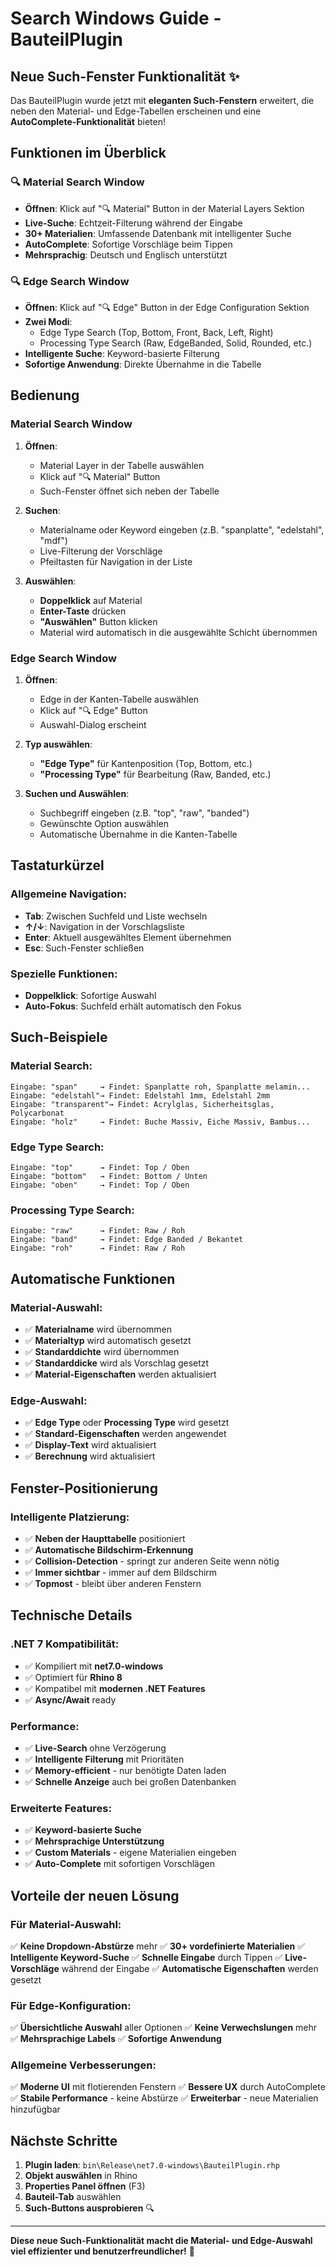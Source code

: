 # Search Windows Guide - BauteilPlugin

## Neue Such-Fenster Funktionalität ✨

Das BauteilPlugin wurde jetzt mit **eleganten Such-Fenstern** erweitert, die neben den Material- und Edge-Tabellen erscheinen und eine **AutoComplete-Funktionalität** bieten!

## Funktionen im Überblick

### 🔍 Material Search Window
- **Öffnen**: Klick auf "🔍 Material" Button in der Material Layers Sektion
- **Live-Suche**: Echtzeit-Filterung während der Eingabe
- **30+ Materialien**: Umfassende Datenbank mit intelligenter Suche
- **AutoComplete**: Sofortige Vorschläge beim Tippen
- **Mehrsprachig**: Deutsch und Englisch unterstützt

### 🔍 Edge Search Window
- **Öffnen**: Klick auf "🔍 Edge" Button in der Edge Configuration Sektion
- **Zwei Modi**: 
  - Edge Type Search (Top, Bottom, Front, Back, Left, Right)
  - Processing Type Search (Raw, EdgeBanded, Solid, Rounded, etc.)
- **Intelligente Suche**: Keyword-basierte Filterung
- **Sofortige Anwendung**: Direkte Übernahme in die Tabelle

## Bedienung

### Material Search Window

1. **Öffnen**:
   - Material Layer in der Tabelle auswählen
   - Klick auf "🔍 Material" Button
   - Such-Fenster öffnet sich neben der Tabelle

2. **Suchen**:
   - Materialname oder Keyword eingeben (z.B. "spanplatte", "edelstahl", "mdf")
   - Live-Filterung der Vorschläge
   - Pfeiltasten für Navigation in der Liste

3. **Auswählen**:
   - **Doppelklick** auf Material
   - **Enter-Taste** drücken
   - **"Auswählen"** Button klicken
   - Material wird automatisch in die ausgewählte Schicht übernommen

### Edge Search Window

1. **Öffnen**:
   - Edge in der Kanten-Tabelle auswählen
   - Klick auf "🔍 Edge" Button
   - Auswahl-Dialog erscheint

2. **Typ auswählen**:
   - **"Edge Type"** für Kantenposition (Top, Bottom, etc.)
   - **"Processing Type"** für Bearbeitung (Raw, Banded, etc.)

3. **Suchen und Auswählen**:
   - Suchbegriff eingeben (z.B. "top", "raw", "banded")
   - Gewünschte Option auswählen
   - Automatische Übernahme in die Kanten-Tabelle

## Tastaturkürzel

### Allgemeine Navigation:
- **Tab**: Zwischen Suchfeld und Liste wechseln
- **↑/↓**: Navigation in der Vorschlagsliste
- **Enter**: Aktuell ausgewähltes Element übernehmen
- **Esc**: Such-Fenster schließen

### Spezielle Funktionen:
- **Doppelklick**: Sofortige Auswahl
- **Auto-Fokus**: Suchfeld erhält automatisch den Fokus

## Such-Beispiele

### Material Search:
```
Eingabe: "span"     → Findet: Spanplatte roh, Spanplatte melamin...
Eingabe: "edelstahl"→ Findet: Edelstahl 1mm, Edelstahl 2mm
Eingabe: "transparent"→ Findet: Acrylglas, Sicherheitsglas, Polycarbonat
Eingabe: "holz"     → Findet: Buche Massiv, Eiche Massiv, Bambus...
```

### Edge Type Search:
```
Eingabe: "top"      → Findet: Top / Oben
Eingabe: "bottom"   → Findet: Bottom / Unten
Eingabe: "oben"     → Findet: Top / Oben
```

### Processing Type Search:
```
Eingabe: "raw"      → Findet: Raw / Roh
Eingabe: "band"     → Findet: Edge Banded / Bekantet
Eingabe: "roh"      → Findet: Raw / Roh
```

## Automatische Funktionen

### Material-Auswahl:
- ✅ **Materialname** wird übernommen
- ✅ **Materialtyp** wird automatisch gesetzt
- ✅ **Standarddichte** wird übernommen
- ✅ **Standarddicke** wird als Vorschlag gesetzt
- ✅ **Material-Eigenschaften** werden aktualisiert

### Edge-Auswahl:
- ✅ **Edge Type** oder **Processing Type** wird gesetzt
- ✅ **Standard-Eigenschaften** werden angewendet
- ✅ **Display-Text** wird aktualisiert
- ✅ **Berechnung** wird aktualisiert

## Fenster-Positionierung

### Intelligente Platzierung:
- ✅ **Neben der Haupttabelle** positioniert
- ✅ **Automatische Bildschirm-Erkennung**
- ✅ **Collision-Detection** - springt zur anderen Seite wenn nötig
- ✅ **Immer sichtbar** - immer auf dem Bildschirm
- ✅ **Topmost** - bleibt über anderen Fenstern

## Technische Details

### .NET 7 Kompatibilität:
- ✅ Kompiliert mit **net7.0-windows**
- ✅ Optimiert für **Rhino 8**
- ✅ Kompatibel mit **modernen .NET Features**
- ✅ **Async/Await** ready

### Performance:
- ✅ **Live-Search** ohne Verzögerung
- ✅ **Intelligente Filterung** mit Prioritäten
- ✅ **Memory-efficient** - nur benötigte Daten laden
- ✅ **Schnelle Anzeige** auch bei großen Datenbanken

### Erweiterte Features:
- ✅ **Keyword-basierte Suche**
- ✅ **Mehrsprachige Unterstützung**
- ✅ **Custom Materials** - eigene Materialien eingeben
- ✅ **Auto-Complete** mit sofortigen Vorschlägen

## Vorteile der neuen Lösung

### Für Material-Auswahl:
✅ **Keine Dropdown-Abstürze** mehr
✅ **30+ vordefinierte Materialien**
✅ **Intelligente Keyword-Suche**
✅ **Schnelle Eingabe** durch Tippen
✅ **Live-Vorschläge** während der Eingabe
✅ **Automatische Eigenschaften** werden gesetzt

### Für Edge-Konfiguration:
✅ **Übersichtliche Auswahl** aller Optionen
✅ **Keine Verwechslungen** mehr
✅ **Mehrsprachige Labels**
✅ **Sofortige Anwendung**

### Allgemeine Verbesserungen:
✅ **Moderne UI** mit flotierenden Fenstern
✅ **Bessere UX** durch AutoComplete
✅ **Stabile Performance** - keine Abstürze
✅ **Erweiterbar** - neue Materialien hinzufügbar

## Nächste Schritte

1. **Plugin laden**: `bin\Release\net7.0-windows\BauteilPlugin.rhp`
2. **Objekt auswählen** in Rhino
3. **Properties Panel öffnen** (F3)
4. **Bauteil-Tab** auswählen
5. **Such-Buttons ausprobieren** 🔍

---

**Diese neue Such-Funktionalität macht die Material- und Edge-Auswahl viel effizienter und benutzerfreundlicher!** 🚀 